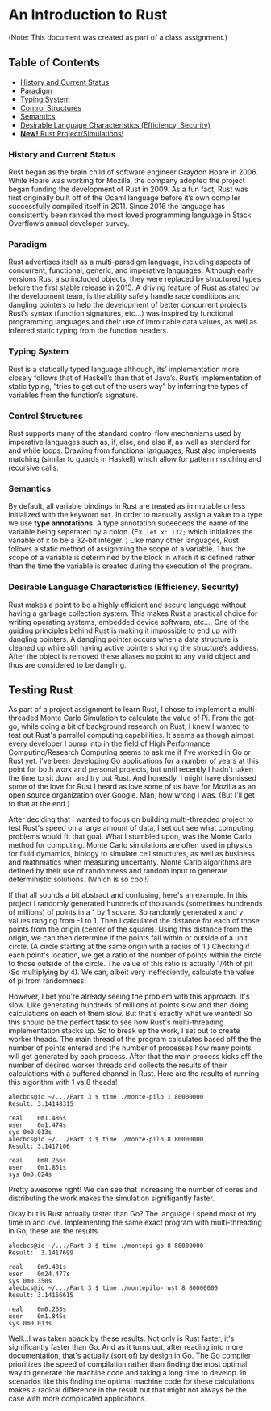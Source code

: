 # An Introduction to Rust
(Note: This document was created as part of a class assignment.)

## Table of Contents
- [History and Current Status](#history-and-current-status)
- [Paradigm](#paradigm)
- [Typing System](#typing-system)
- [Control Structures](#control-structures)
- [Semantics](#semantics)
- [Desirable Language Characteristics (Efficiency, Security)](#desirable-language-characteristics-(efficiency-security))
- [**New!** Rust Project/Simulations!](#testing-rust)

### History and Current Status

Rust began as the brain child of software engineer Graydon Hoare in 2006. While Hoare was working for Mozilla, the company adopted the project began funding the development of Rust in 2009. As a fun fact, Rust was first originally built off of the Ocaml language before it’s own compiler successfully compiled itself in 2011. Since 2016 the language has consistently been ranked the most loved programming language in Stack Overflow’s annual developer survey. 

### Paradigm

Rust advertises itself as a multi-paradigm language, including aspects of concurrent, functional, generic, and imperative languages. Although early versions Rust also included objects, they were replaced by structured types before the first stable release in 2015. A driving feature of Rust as stated by the development team, is the ability safely handle race conditions and dangling pointers to help the development of better concurrent projects. Rust’s syntax (function signatures, etc…) was inspired by functional programming languages and their use of immutable data values, as well as inferred static typing from the function headers.

### Typing System

Rust is a statically typed language although, its’ implementation more closely follows that of Haskell’s than that of Java’s. Rust’s implementation of static typing, “tries to get out of the users way” by inferring the types of variables from the function’s signature.


### Control Structures
Rust supports many of the standard control flow mechanisms used by imperative languages such as, if, else, and else if, as well as standard for and while loops. Drawing from functional languages, Rust also implements matching (similar to guards in Haskell) which allow for pattern matching and recursive calls.

### Semantics
By default, all variable bindings in Rust are treated as immutable unless initialized with the keyword `mut`. In order to manually assign a value to a type we use **type annotations**. A type annotation suceededs the name of the variable being seperated by a colon. (Ex. `let x: i32;` which initializes the variable of x to be a 32-bit integer. ) Like many other languages, Rust follows a static method of assignming the scope of a variable. Thus the scope of a variable is determined by the block in which it is defined rather than the time the variable is created during the execution of the program.


### Desirable Language Characteristics (Efficiency, Security)

Rust makes a point to be a highly efficient and secure language without having a garbage collection system. This makes Rust a practical choice for writing operating systems, embedded device software, etc…. One of the guiding principles behind Rust is making it impossible to end up with dangling pointers. A dangling pointer occurs when a data structure is cleaned up while still having active pointers storing the structure’s address. After the object is removed these aliases no point to any valid object and thus are considered to be dangling.

## Testing Rust
As part of a project assignment to learn Rust, I chose to implement a multi-threaded Monte Carlo Simulation to calculate the value of Pi. From the get-go, while doing a bit of background research on Rust, I knew I wanted to test out Rust's parrallel computing capabilities. It seems as though almost every developer I bump into in the field of High Performance Computing/Research Computing seems to ask me if I've worked in Go or Rust yet. I've been developing Go applications for a number of years at this point for both work and personal projects, but until recently I hadn't taken the time to sit down and try out Rust. And honestly, I might have dismissed some of the love for Rust I heard as love some of us have for Mozilla as an open source organization over Google. Man, how wrong I was. (But I'll get to that at the end.)

After deciding that I wanted to focus on building multi-threaded project to test Rust's speed on a large amount of data, I set out see what computing problems would fit that goal. What I stumbled upon, was the Monte Carlo method for computing. Monte Carlo simulations are often used in physics for fluid dymamics, biology to simulate cell structures, as well as business and mathmatics when measuring uncertanty. Monte Carlo algorithms are defined by their use of randomness and random input to generate deterministic solutions. (Which is so cool!)

If that all sounds a bit abstract and confusing, here's an example. In this project I randomly generated hundreds of thousands (sometimes hundrends of millions) of points in a 1 by 1 square. So randomly generated x and y values ranging from -1 to 1. Then I calculated the distance for each of those points from the origin (center of the square). Using this distance from the origin, we can then determine if the points fall within or outside of a unit circle. (A circle starting at the same origin with a radius of 1.) Checking if each point's location, we get a ratio of the number of points within the circle to those outside of the circle. The value of this ratio is actually 1/4th of pi! (So multiplying by 4). We can, albeit very ineffeciently, calculate the value of pi from randomness!

However, I bet you're already seeing the problem with this approach. It's slow. Like generating hundreds of millions of points slow and then doing calculations on each of them slow. But that's exactly what we wanted! So this should be the perfect task to see how Rust's multi-threading implementation stacks up. So to break up the work, I set out to create worker theads. The main thread of the program calculates based off the the number of points entered and the number of processes how many points will get generated by each process. After that the main process kicks off the number of desired worker threads and collects the results of their calculations with a buffered channel in Rust. Here are the results of running this algorithm with 1 vs 8 theads!

``` plain
alecbcs@io ~/.../Part 3 $ time ./monte-pilo 1 80000000
Result: 3.14148315

real	0m1.486s
user	0m1.474s
sys	0m0.013s
alecbcs@io ~/.../Part 3 $ time ./monte-pilo 8 80000000
Result: 3.1417106

real	0m0.266s
user	0m1.851s
sys	0m0.024s

```

Pretty awesome right! We can see that increasing the number of cores and distributing the work makes the simulation signifigantly faster.

Okay but is Rust actually faster than Go? The language I spend most of my time in and love. Implementing the same exact program with multi-threading in Go, these are the results.

``` plain
alecbcs@io ~/.../Part 3 $ time ./montepi-go 8 80000000
Result:  3.1417699

real	0m9.401s
user	0m24.477s
sys	0m0.350s
alecbcs@io ~/.../Part 3 $ time ./montepilo-rust 8 80000000
Result: 3.14166615

real	0m0.263s
user	0m1.845s
sys	0m0.013s

```

Well...I was taken aback by these results. Not only is Rust faster, it's significantly faster than Go. And as it turns out, after reading into more documentation, that's actually (sort of) by design in Go. The Go compiler prioritizes the speed of compilation rather than finding the most optimal way to generate the machine code and taking a long time to develop. In scenarios like this finding the optimal machine code for these calculations makes a radical difference in the result but that might not always be the case with more complicated applications.